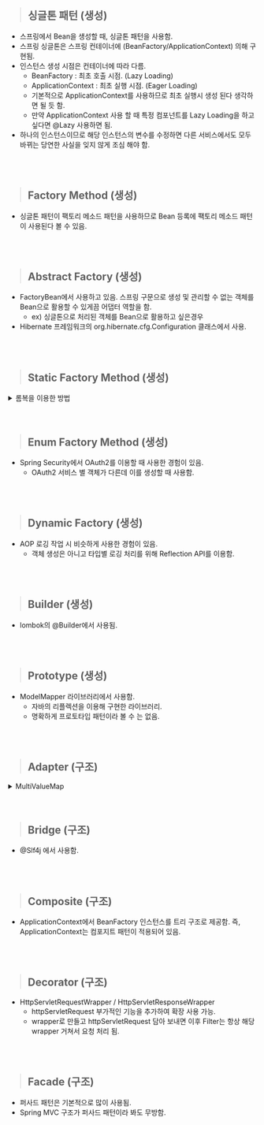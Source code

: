 > ## 싱글톤 패턴 (생성)

- 스프링에서 Bean을 생성할 때, 싱글톤 패턴을 사용함.
- 스프링 싱글톤은 스프링 컨테이너에 (BeanFactory/ApplicationContext) 의해 구현됨.
- 인스턴스 생성 시점은 컨테이너에 따라 다름.
  - BeanFactory : 최초 호출 시점. (Lazy Loading)
  - ApplicationContext : 최초 실행 시점. (Eager Loading)
  - 기본적으로 ApplicationContext를 사용하므로 최초 실행시 생성 된다 생각하면 될 듯 함.
  - 만약 ApplicationContext 사용 할 때 특정 컴포넌트를 Lazy Loading을 하고 싶다면 @Lazy 사용하면 됨.
- 하나의 인스턴스이므로 해당 인스턴스의 변수를 수정하면 다른 서비스에서도 모두 바뀌는 당연한 사실을 잊지 않게 조심 해야 함.

<br/>
<br/>

> ## Factory Method (생성)

- 싱글톤 패턴이 팩토리 메소드 패턴을 사용하므로 Bean 등록에 팩토리 메소드 패턴이 사용된다 볼 수 있음.


<br/>
<br/>

> ## Abstract Factory (생성)

- FactoryBean에서 사용하고 있음. 스프링 구문으로 생성 및 관리할 수 없는 객체를 Bean으로 활용할 수 있게끔 어댑터 역할을 함.
  - ex) 싱글톤으로 처리된 객체를 Bean으로 활용하고 싶은경우
- Hibernate 프레임워크의 org.hibernate.cfg.Configuration 클래스에서 사용.

<br/>
<br/>

> ## Static Factory Method (생성)

<details>
  <summary>롬복을 이용한 방법</summary>

```java
package com.example.jspring.staticFactoryMethod;

import lombok.RequiredArgsConstructor;

@RequiredArgsConstructor(staticName = "of")
public class Product {
    private Long id;
    private String name;
}
```
</details>



<br/>
<br/>

> ## Enum Factory Method (생성)

- Spring Security에서 OAuth2를 이용할 때 사용한 경험이 있음.
  - OAuth2 서비스 별 객체가 다른데 이를 생성할 때 사용함.

<br/>
<br/>

> ## Dynamic Factory (생성)

- AOP 로깅 작업 시 비슷하게 사용한 경험이 있음.
  - 객체 생성은 아니고 타입별 로깅 처리를 위해 Reflection API를 이용함.

<br/>
<br/>

> ## Builder (생성)
- lombok의 @Builder에서 사용됨.

<br/>
<br/>

> ## Prototype (생성)
- ModelMapper 라이브러리에서 사용함.
  - 자바의 리플렉션을 이용해 구현한 라이브러리.
  - 명확하게 프로토타입 패턴이라 볼 수 는 없음.

<br/>
<br/>

> ## Adapter (구조)

<details>
  <summary>MultiValueMap </summary>

![image/adapter-img.png](image/adapter-img.png)
</details>

<br/>
<br/>

> ## Bridge (구조)

- @Slf4j 에서 사용함.

<br/>
<br/>

> ## Composite (구조)

- ApplicationContext에서 BeanFactory 인스턴스를 트리 구조로 제공함. 즉, ApplicationContext는 컴포지트 패턴이 적용되어 있음.

<br/>
<br/>

> ## Decorator (구조)

- HttpServletRequestWrapper / HttpServletResponseWrapper
  - httpServletRequest 부가적인 기능을 추가하여 확장 사용 가능.
  - wrapper로 만들고 httpServletRequest 담아 보내면 이후 Filter는 항상 해당 wrapper 거쳐서 요청 처리 됨.

<br/>
<br/>

> ## Facade (구조)

- 퍼사드 패턴은 기본적으로 많이 사용됨.
- Spring MVC 구조가 퍼사드 패턴이라 봐도 무방함.

<br/>
<br/>